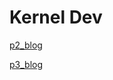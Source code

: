  

# Kernel Dev

[p2_blog](https://blog.csdn.net/tyler_download/article/details/51815483) 

[p3_blog](https://blog.csdn.net/tyler_download/article/details/51815483)

